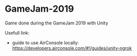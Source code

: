 # GameJam-2019

Game done during the GameJam 2019 with Unity

Usefull link:
* guide to use AirConsole locally: https://developers.airconsole.com/#!/guides/unity-ngrok
